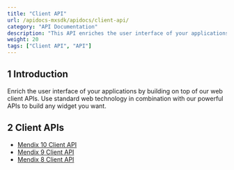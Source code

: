 ```yaml
---
title: "Client API"
url: /apidocs-mxsdk/apidocs/client-api/
category: "API Documentation"
description: "This API enriches the user interface of your applications by building on top of the Mendix web Client APIs."
weight: 20
tags: ["Client API", "API"]
---
```


## 1 Introduction

Enrich the user interface of your applications by building on top of our web client APIs. Use standard web technology in combination with our powerful APIs to build any widget you want.

## 2 Client APIs

* [Mendix 10 Client API](https://apidocs.rnd.mendix.com/10/client/index.html)
* [Mendix 9 Client API](https://apidocs.rnd.mendix.com/9/client/index.html)
* [Mendix 8 Client API](https://apidocs.rnd.mendix.com/8/client/index.html)
